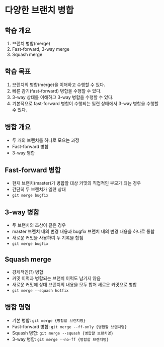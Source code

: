 # 다양한 브랜치 병합

## 학습 개요
1. 브랜치 병합(merge)
2. Fast-forward, 3-way merge
3. Squash merge

## 학습 목표
1. 브랜치의 병합(merge)을 이해하고 수행할 수 있다.
2. 빠른 감기(fast-forward) 병합을 수행할 수 있다.
3. 3-way 상태를 이해하고 3-way 병합을 수행할 수 있다.
4. 기본적으로 fast-forward 병합이 수행되는 일련 상태에서 3-way 병합을 수행할 수 있다.

## 병합 개요
- 두 개의 브랜치를 하나로 모으는 과정
- Fast-forward 병합
- 3-way 병합

## Fast-forward 병합
- 현재 브랜치(master)가 병합할 대상 커밋의 직접적인 부모가 되는 경우
- 간단히 두 브랜치가 일련 상태
- `git merge bugfix`

## 3-way 병합
- 두 브랜치의 조상이 같은 경우
- master 브랜치 내의 변경 내용과 bugfix 브랜치 내의 변경 내용을 하나로 통합
- 새로운 커밋을 사용하여 두 기록을 합침
- `git merge bugfix`

## Squash merge
- 강제적인(?) 병합
- 커밋 이력과 병합되는 브랜치 이력도 남기지 않음
- 새로운 커밋에 상대 브랜치의 내용을 모두 합쳐 새로운 커밋으로 병합
- `git merge --squash hotfix`

## 병합 명령
- 기본 병합: `git merge {병합할 브랜치명}`
- Fast-forward 병합: `git merge --ff-only {병합할 브랜치명}`
- Squash 병합: `git merge --squash {병합할 브랜치명}`
- 3-way 병합: `git merge --no-ff {병합할 브랜치명}`
